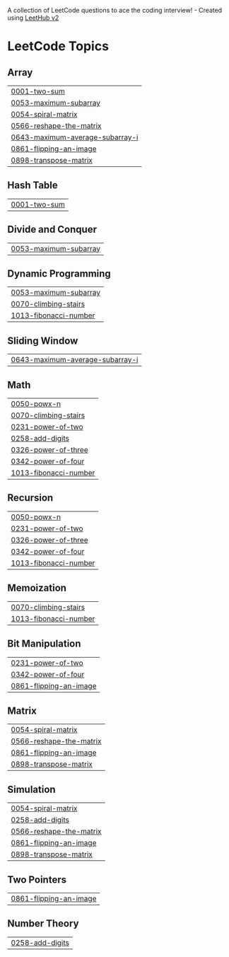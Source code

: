 A collection of LeetCode questions to ace the coding interview! - Created using [LeetHub v2](https://github.com/arunbhardwaj/LeetHub-2.0)
<!---LeetCode Topics Start-->
# LeetCode Topics
## Array
|  |
| ------- |
| [0001-two-sum](https://github.com/devisettytarunej/leetcode/tree/master/0001-two-sum) |
| [0053-maximum-subarray](https://github.com/devisettytarunej/leetcode/tree/master/0053-maximum-subarray) |
| [0054-spiral-matrix](https://github.com/devisettytarunej/leetcode/tree/master/0054-spiral-matrix) |
| [0566-reshape-the-matrix](https://github.com/devisettytarunej/leetcode/tree/master/0566-reshape-the-matrix) |
| [0643-maximum-average-subarray-i](https://github.com/devisettytarunej/leetcode/tree/master/0643-maximum-average-subarray-i) |
| [0861-flipping-an-image](https://github.com/devisettytarunej/leetcode/tree/master/0861-flipping-an-image) |
| [0898-transpose-matrix](https://github.com/devisettytarunej/leetcode/tree/master/0898-transpose-matrix) |
## Hash Table
|  |
| ------- |
| [0001-two-sum](https://github.com/devisettytarunej/leetcode/tree/master/0001-two-sum) |
## Divide and Conquer
|  |
| ------- |
| [0053-maximum-subarray](https://github.com/devisettytarunej/leetcode/tree/master/0053-maximum-subarray) |
## Dynamic Programming
|  |
| ------- |
| [0053-maximum-subarray](https://github.com/devisettytarunej/leetcode/tree/master/0053-maximum-subarray) |
| [0070-climbing-stairs](https://github.com/devisettytarunej/leetcode/tree/master/0070-climbing-stairs) |
| [1013-fibonacci-number](https://github.com/devisettytarunej/leetcode/tree/master/1013-fibonacci-number) |
## Sliding Window
|  |
| ------- |
| [0643-maximum-average-subarray-i](https://github.com/devisettytarunej/leetcode/tree/master/0643-maximum-average-subarray-i) |
## Math
|  |
| ------- |
| [0050-powx-n](https://github.com/devisettytarunej/leetcode/tree/master/0050-powx-n) |
| [0070-climbing-stairs](https://github.com/devisettytarunej/leetcode/tree/master/0070-climbing-stairs) |
| [0231-power-of-two](https://github.com/devisettytarunej/leetcode/tree/master/0231-power-of-two) |
| [0258-add-digits](https://github.com/devisettytarunej/leetcode/tree/master/0258-add-digits) |
| [0326-power-of-three](https://github.com/devisettytarunej/leetcode/tree/master/0326-power-of-three) |
| [0342-power-of-four](https://github.com/devisettytarunej/leetcode/tree/master/0342-power-of-four) |
| [1013-fibonacci-number](https://github.com/devisettytarunej/leetcode/tree/master/1013-fibonacci-number) |
## Recursion
|  |
| ------- |
| [0050-powx-n](https://github.com/devisettytarunej/leetcode/tree/master/0050-powx-n) |
| [0231-power-of-two](https://github.com/devisettytarunej/leetcode/tree/master/0231-power-of-two) |
| [0326-power-of-three](https://github.com/devisettytarunej/leetcode/tree/master/0326-power-of-three) |
| [0342-power-of-four](https://github.com/devisettytarunej/leetcode/tree/master/0342-power-of-four) |
| [1013-fibonacci-number](https://github.com/devisettytarunej/leetcode/tree/master/1013-fibonacci-number) |
## Memoization
|  |
| ------- |
| [0070-climbing-stairs](https://github.com/devisettytarunej/leetcode/tree/master/0070-climbing-stairs) |
| [1013-fibonacci-number](https://github.com/devisettytarunej/leetcode/tree/master/1013-fibonacci-number) |
## Bit Manipulation
|  |
| ------- |
| [0231-power-of-two](https://github.com/devisettytarunej/leetcode/tree/master/0231-power-of-two) |
| [0342-power-of-four](https://github.com/devisettytarunej/leetcode/tree/master/0342-power-of-four) |
| [0861-flipping-an-image](https://github.com/devisettytarunej/leetcode/tree/master/0861-flipping-an-image) |
## Matrix
|  |
| ------- |
| [0054-spiral-matrix](https://github.com/devisettytarunej/leetcode/tree/master/0054-spiral-matrix) |
| [0566-reshape-the-matrix](https://github.com/devisettytarunej/leetcode/tree/master/0566-reshape-the-matrix) |
| [0861-flipping-an-image](https://github.com/devisettytarunej/leetcode/tree/master/0861-flipping-an-image) |
| [0898-transpose-matrix](https://github.com/devisettytarunej/leetcode/tree/master/0898-transpose-matrix) |
## Simulation
|  |
| ------- |
| [0054-spiral-matrix](https://github.com/devisettytarunej/leetcode/tree/master/0054-spiral-matrix) |
| [0258-add-digits](https://github.com/devisettytarunej/leetcode/tree/master/0258-add-digits) |
| [0566-reshape-the-matrix](https://github.com/devisettytarunej/leetcode/tree/master/0566-reshape-the-matrix) |
| [0861-flipping-an-image](https://github.com/devisettytarunej/leetcode/tree/master/0861-flipping-an-image) |
| [0898-transpose-matrix](https://github.com/devisettytarunej/leetcode/tree/master/0898-transpose-matrix) |
## Two Pointers
|  |
| ------- |
| [0861-flipping-an-image](https://github.com/devisettytarunej/leetcode/tree/master/0861-flipping-an-image) |
## Number Theory
|  |
| ------- |
| [0258-add-digits](https://github.com/devisettytarunej/leetcode/tree/master/0258-add-digits) |
<!---LeetCode Topics End-->
